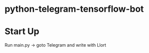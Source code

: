 # python-telegram-tensorflow-bot


# Start Up

Run main.py -> goto Telegram and write with Llort





